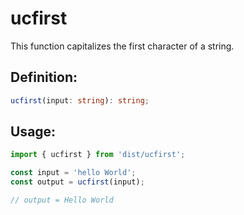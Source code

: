 # ucfirst

This function capitalizes the first character of a string.

## Definition:
```typescript
ucfirst(input: string): string;
```

## Usage:
```javascript
import { ucfirst } from 'dist/ucfirst';

const input = 'hello World';
const output = ucfirst(input);

// output = Hello World
```
